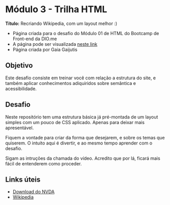 # Módulo 3 - Trilha HTML

**Título:** Recriando Wikipedia, com um layout melhor :)
- Página criada para o desafio do Módulo 01 de HTML do Bootcamp de Front-end da DIO.me
- A página pode ser visualizada <a href="https://codepen.io/Gaia-the-encoder/full/azOgmWO" target="_blank">neste link</a>
- Página criada por Gaia Gaijutis

## Objetivo
Este desafio consiste em treinar você com relação a estrutura do site, e também aplicar conhecimentos adiquiridos sobre semântica e acessibilidade.

## Desafio
Neste repositório tem uma estrutura básica já pré-montada de um layout simples com um pouco de CSS aplicado. Apenas para deixar mais apresentável.

Fiquem a vontade para criar da forma que desejarem, e sobre os temas que quiserem. O intuito aqui é divertir, e ao mesmo tempo aprender com o desafio.

Sigam as intruções da chamada do vídeo. Acredito que por lá, ficará mais fácil de entenderem como proceder.

## Links úteis
- [Download do NVDA](https://www.nvaccess.org/download/)
- [Wikipedia](https://pt.wikipedia.org/)


